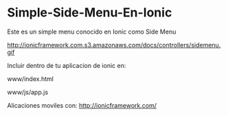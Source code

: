 # Simple-Side-Menu-En-Ionic
Este es un simple menu conocido  en Ionic como Side Menu

http://ionicframework.com.s3.amazonaws.com/docs/controllers/sidemenu.gif

Incluir dentro de tu aplicacion de ionic en:

www/index.html

www/js/app.js

Alicaciones moviles con:
http://ionicframework.com/



